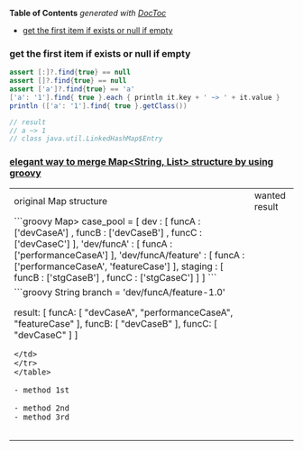<!-- START doctoc generated TOC please keep comment here to allow auto update -->
<!-- DON'T EDIT THIS SECTION, INSTEAD RE-RUN doctoc TO UPDATE -->
**Table of Contents**  *generated with [DocToc](https://github.com/thlorenz/doctoc)*

- [get the first item if exists or null if empty](#get-the-first-item-if-exists-or-null-if-empty)

<!-- END doctoc generated TOC please keep comment here to allow auto update -->


### get the first item if exists or null if empty
```groovy
assert [:]?.find{true} == null
assert []?.find{true} == null
assert ['a']?.find{true} == 'a'
['a': '1'].find{ true }.each { println it.key + ' ~> ' + it.value }
println (['a': '1'].find{ true }.getClass())

// result
// a ~> 1
// class java.util.LinkedHashMap$Entry
```


### [elegant way to merge Map<String, List<String>> structure by using groovy](https://stackoverflow.com/q/62466451/2940319)

<table>
<tr> <td> original Map structure </td> <td> wanted result</td> </tr>
<td>
```groovy
Map<String, List<String>> case_pool = [
  dev : [
    funcA : ['devCaseA'] ,
    funcB : ['devCaseB'] ,
    funcC : ['devCaseC']
  ],
  'dev/funcA' : [
    funcA : ['performanceCaseA']
  ],
  'dev/funcA/feature' : [
    funcA : ['performanceCaseA', 'featureCase']
  ],
  staging : [
   funcB : ['stgCaseB'] ,
   funcC : ['stgCaseC']
  ]
]
```
</td>
</tr>
<td>
```groovy
String branch = 'dev/funcA/feature-1.0'

result:
[
  funcA: [ "devCaseA", "performanceCaseA", "featureCase" ],
  funcB: [ "devCaseB" ],
  funcC: [ "devCaseC" ]
]
```
</td>
</tr>
</table>

- method 1st

- method 2nd
- method 3rd

